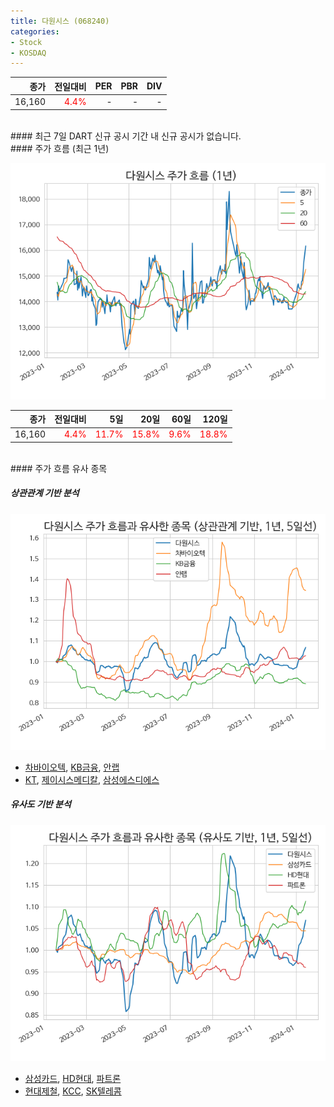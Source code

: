 ```yaml
---
title: 다원시스 (068240)
categories:
- Stock
- KOSDAQ
---
```


|**종가**|**전일대비**|**PER**|**PBR**|**DIV**|
|---:|-------:|--:|--:|--:|
|16,160|<span style="color: red">4.4%</span>|-|-|-|

<!-- more -->

<br>
#### 최근 7일 DART 신규 공시
기간 내 신규 공시가 없습니다.

<br>
#### 주가 흐름 (최근 1년)

![068240](/assets/images/stock/068240.png)

|**종가**|**전일대비**|**5일**|**20일**|**60일**|**120일**|
|---:|-------:|--:|---:|---:|----:|
|16,160|<span style="color: red">4.4%</span>|<span style="color: red">11.7%</span>|<span style="color: red">15.8%</span>|<span style="color: red">9.6%</span>|<span style="color: red">18.8%</span>|

<br>
#### 주가 흐름 유사 종목

##### 상관관계 기반 분석

![068240](/assets/images/stock/068240_corr.png)
- [차바이오텍](/085660/), [KB금융](/105560/), [안랩](/053800/)
- [KT](/030200/), [제이시스메디칼](/287410/), [삼성에스디에스](/018260/)

##### 유사도 기반 분석

![068240](/assets/images/stock/068240_sim.png)
- [삼성카드](/029780/), [HD현대](/267250/), [파트론](/091700/)
- [현대제철](/004020/), [KCC](/002380/), [SK텔레콤](/017670/)